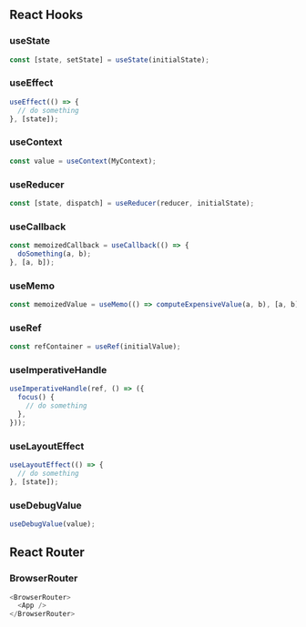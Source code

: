 ## React Hooks

### useState

```js
const [state, setState] = useState(initialState);
```

### useEffect

```js
useEffect(() => {
  // do something
}, [state]);
```

### useContext

```js
const value = useContext(MyContext);
```

### useReducer

```js
const [state, dispatch] = useReducer(reducer, initialState);
```

### useCallback

```js
const memoizedCallback = useCallback(() => {
  doSomething(a, b);
}, [a, b]);
```

### useMemo

```js
const memoizedValue = useMemo(() => computeExpensiveValue(a, b), [a, b]);
```

### useRef

```js
const refContainer = useRef(initialValue);
```

### useImperativeHandle

```js
useImperativeHandle(ref, () => ({
  focus() {
    // do something
  },
}));
```

### useLayoutEffect

```js
useLayoutEffect(() => {
  // do something
}, [state]);
```

### useDebugValue

```js
useDebugValue(value);
```

## React Router

### BrowserRouter

```js
<BrowserRouter>
  <App />
</BrowserRouter>
```
